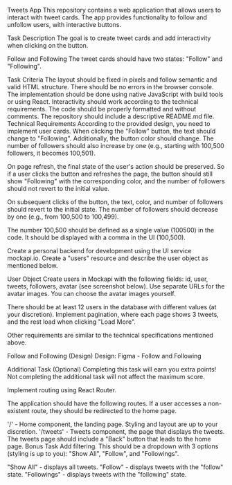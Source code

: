 Tweets App
This repository contains a web application that allows users to interact with tweet cards. The app provides functionality to follow and unfollow users, with interactive buttons.

Task Description
The goal is to create tweet cards and add interactivity when clicking on the button.

Follow and Following
The tweet cards should have two states: "Follow" and "Following".

Task Criteria
The layout should be fixed in pixels and follow semantic and valid HTML structure.
There should be no errors in the browser console.
The implementation should be done using native JavaScript with build tools or using React.
Interactivity should work according to the technical requirements.
The code should be properly formatted and without comments.
The repository should include a descriptive README.md file.
Technical Requirements
According to the provided design, you need to implement user cards. When clicking the "Follow" button, the text should change to "Following". Additionally, the button color should change. The number of followers should also increase by one (e.g., starting with 100,500 followers, it becomes 100,501).

On page refresh, the final state of the user's action should be preserved. So if a user clicks the button and refreshes the page, the button should still show "Following" with the corresponding color, and the number of followers should not revert to the initial value.

On subsequent clicks of the button, the text, color, and number of followers should revert to the initial state. The number of followers should decrease by one (e.g., from 100,500 to 100,499).

The number 100,500 should be defined as a single value (100500) in the code. It should be displayed with a comma in the UI (100,500).

Create a personal backend for development using the UI service mockapi.io. Create a "users" resource and describe the user object as mentioned below.

User Object
Create users in Mockapi with the following fields: id, user, tweets, followers, avatar (see screenshot below). Use separate URLs for the avatar images. You can choose the avatar images yourself.

There should be at least 12 users in the database with different values (at your discretion). Implement pagination, where each page shows 3 tweets, and the rest load when clicking "Load More".

Other requirements are similar to the technical specifications mentioned above.

Follow and Following (Design)
Design: Figma - Follow and Following

Additional Task (Optional)
Completing this task will earn you extra points! Not completing the additional task will not affect the maximum score.

Implement routing using React Router.

The application should have the following routes. If a user accesses a non-existent route, they should be redirected to the home page.

'/' - Home component, the landing page. Styling and layout are up to your discretion.
'/tweets' - Tweets component, the page that displays the tweets. The tweets page should include a "Back" button that leads to the home page.
Bonus Task
Add filtering. This should be a dropdown with 3 options (styling is up to you): "Show All", "Follow", and "Followings".

"Show All" - displays all tweets.
"Follow" - displays tweets with the "follow" state.
"Followings" - displays tweets with the "following" state.
